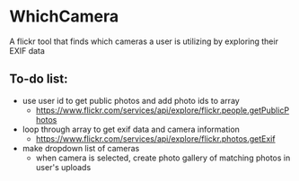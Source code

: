 WhichCamera
===========
A flickr tool that finds which cameras a user is utilizing by exploring their EXIF data

To-do list:
-----------
* use user id to get public photos and add photo ids to array
	* https://www.flickr.com/services/api/explore/flickr.people.getPublicPhotos
* loop through array to get exif data and camera information
	* https://www.flickr.com/services/api/explore/flickr.photos.getExif
* make dropdown list of cameras
	* when camera is selected, create photo gallery of matching photos in user's uploads
